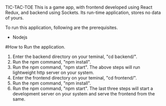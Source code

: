 TIC-TAC-TOE
This is a game app, with frontend developed using React Redux, and backend using Sockets. Its run-time application, stores no data of yours.

To run this application, following are the prerequisites.
* Nodejs

#How to Run the application.
1. Enter the backend directory on your teminal, "cd backend/".
2. Run the npm command, "npm install".
3. Run the npm command, "npm start".
    The above steps will run lightweight http server on your system.
4. Enter the frontend directory on your teminal, "cd frontend/".
5. Run the npm command, "npm install".
6. Run the npm command, "npm start".
    The last three steps will start a development server on your system and serve the frontend from the same.
